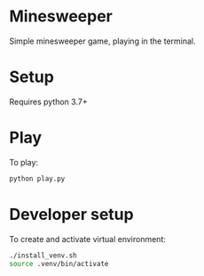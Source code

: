 Minesweeper
===========
Simple minesweeper game, playing in the terminal.

# Setup
Requires python 3.7+

# Play
To play:
```bash
python play.py
```

# Developer setup
To create and activate virtual environment:
```bash
./install_venv.sh
source .venv/bin/activate
```
